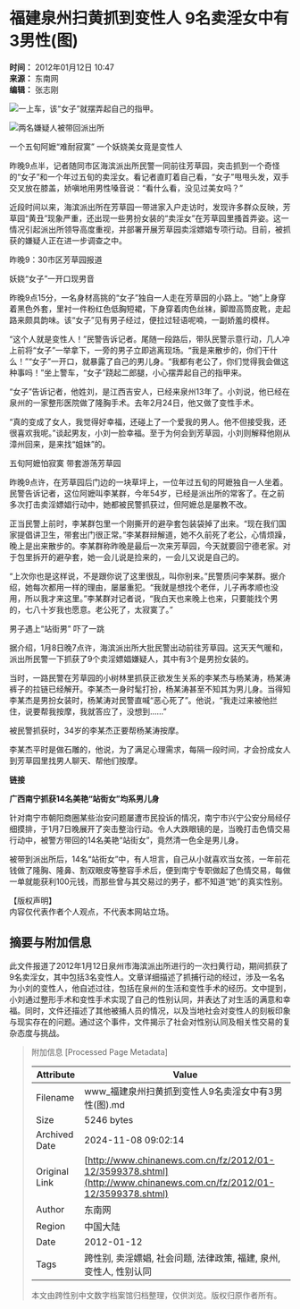 # 福建泉州扫黄抓到变性人 9名卖淫女中有3男性(图)

**时间：** 2012年01月12日 10:47  
**来源：** 东南网  
**编辑：** 张志刚  

![一上车，该“女子”就摆弄起自己的指甲。](http://www.chinanews.com/2012/0112/2012112104435.jpg)

![两名嫌疑人被带回派出所](http://www.chinanews.com/2012/0112/2012112104452.jpg)

一个五旬阿嬷“难耐寂寞” 一个妖娆美女竟是变性人

昨晚9点半，记者随同市区海滨派出所民警一同前往芳草园，突击抓到一个奇怪的“女子”和一个年过五旬的卖淫女。看记者直盯着自己看，“女子”甩甩头发，双手交叉放在膝盖，娇嗔地用男性嗓音说：“看什么看，没见过美女吗？”

近段时间以来，海滨派出所在芳草园一带进家入户走访时，发现许多群众反映，芳草园“黄丑”现象严重，还出现一些男扮女装的“卖淫女”在芳草园里搔首弄姿。这一情况引起派出所领导高度重视，并部署开展芳草园卖淫嫖娼专项行动。目前，被抓获的嫌疑人正在进一步调查之中。

昨晚9：30市区芳草园报道

妖娆“女子”一开口现男音

昨晚9点15分，一名身材高挑的“女子”独自一人走在芳草园的小路上。“她”上身穿着黑色外套，里衬一件粉红色低胸短裙，下身穿着肉色丝袜，脚蹬高筒皮靴，走起路来颇具韵味。该“女子”见有男子经过，便拉过轻语呢喃，一副娇羞的模样。

“这个人就是变性人！”民警告诉记者。尾随一段路后，带队民警示意行动，几人冲上前将“女子”一举拿下，一旁的男子立即逃离现场。“我是来散步的，你们干什么！”“女子”一开口，就暴露了自己的男儿身。“我都有老公了，你们觉得我会做这种事吗！”坐上警车，“女子”跷起二郎腿，小心摆弄起自己的指甲来。

“女子”告诉记者，他姓刘，是江西吉安人，已经来泉州13年了。小刘说，他已经在泉州的一家整形医院做了隆胸手术。去年2月24日，他又做了变性手术。

“真的变成了女人，我觉得好幸福，还碰上了一个爱我的男人。他不但接受我，还很喜欢我呢。”谈起男友，小刘一脸幸福。至于为何会到芳草园，小刘则解释他刚从漳州回来，是来找“姐妹”的。

五旬阿嬷怕寂寞 带套游荡芳草园

昨晚9点许，在芳草园后门边的一块草坪上，一位年过五旬的阿嬷独自一人坐着。民警告诉记者，这位阿嬷叫李某群，今年54岁，已经是派出所的常客了。在之前多次打击卖淫嫖娼行动中，她都被民警抓获过，但阿嬷总是屡教不改。

正当民警上前时，李某群包里一个刚撕开的避孕套包装袋掉了出来。“现在我们国家提倡讲卫生，带套出门很正常。”李某群辩解道，她不久前死了老公，心情烦躁，晚上是出来散步的。李某群称昨晚是最后一次来芳草园，今天就要回宁德老家。对于包里拆开的避孕套，她一会儿说是捡来的，一会儿又说是自己的。

“上次你也是这样说，不是跟你说了这里很乱，叫你别来。”民警质问李某群。据介绍，她每次都用一样的理由，屡屡重犯。“我就是想找个老伴，儿子再孝顺也没用，所以我才来这里。”李某群对记者说，“我白天也来晚上也来，只要能找个男的，七八十岁我也愿意。老公死了，太寂寞了。”

男子遇上“站街男” 吓了一跳

据介绍，1月8日晚7点许，海滨派出所大批民警出动前往芳草园。这天天气暖和，派出所民警一下抓获了9个卖淫嫖娼嫌疑人，其中有3个是男扮女装的。

当时，一路民警在芳草园的小树林里抓获正欲发生关系的李某杰与杨某涛，杨某涛裤子的拉链已经解开。李某杰一身时髦打扮，杨某涛甚至不知其为男儿身。当得知李某杰是男扮女装时，杨某涛对民警直喊“恶心死了”。他说，“我走过来被他拦住，说要帮我按摩，我就答应了，没想到……”

被民警抓获时，34岁的李某杰正要帮杨某涛按摩。

李某杰平时是做石雕的，他说，为了满足心理需求，每隔一段时间，才会扮成女人到芳草园里找男人聊天、帮他们按摩。

**链接**

**广西南宁抓获14名美艳“站街女”均系男儿身**

针对南宁市朝阳商圈某些治安问题屡遭市民投诉的情况，南宁市兴宁公安分局经仔细摸排，于1月7日晚展开了突击整治行动。令人大跌眼镜的是，当晚打击色情交易行动中，被警方带回的14名美艳“站街女”，竟然清一色全是男儿身。

被带到派出所后，14名“站街女”中，有人坦言，自己从小就喜欢当女孩，一年前花钱做了隆胸、隆鼻、割双眼皮等整容手术后，便到南宁专职做起了色情交易，每做一单就能获利100元钱，而那些曾与其交易过的男子，都不知道“她”的真实性别。

【版权声明】  
内容仅代表作者个人观点，不代表本网站立场。

## 摘要与附加信息

<!-- tcd_abstract -->
此文件报道了2012年1月12日泉州市海滨派出所进行的一次扫黄行动，期间抓获了9名卖淫女，其中包括3名变性人。文章详细描述了抓捕行动的经过，涉及一名名为小刘的变性人，他自述过往，包括在泉州的生活和变性手术的经历。文中提到，小刘通过整形手术和变性手术实现了自己的性别认同，并表达了对生活的满意和幸福。同时，文件还描述了其他被捕人员的情况，以及当地社会对变性人的刻板印象与现实存在的问题。通过这个事件，文件揭示了社会对性别认同及相关性交易的复杂态度与挑战。
<!-- tcd_abstract_end -->

> 附加信息 [Processed Page Metadata]
>
> | Attribute       | Value                                  |
> |-----------------|----------------------------------------|
> | Filename        | www_福建泉州扫黄抓到变性人9名卖淫女中有3男性(图).md                             |
> | Size            | 5246 bytes                           |
> | Archived Date   | 2024-11-08 09:02:14                             |
> | Original Link   | [http://www.chinanews.com.cn/fz/2012/01-12/3599378.shtml](http://www.chinanews.com.cn/fz/2012/01-12/3599378.shtml)                       |
> | Author          | 东南网                               |
> | Region          | 中国大陆                               |
> | Date            | 2012-01-12                                 |
> | Tags            | 跨性别, 卖淫嫖娼, 社会问题, 法律政策, 福建, 泉州, 变性人, 性别认同                                 |
>
> 本文由跨性别中文数字档案馆归档整理，仅供浏览。版权归原作者所有。
>